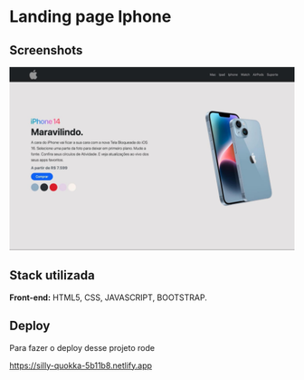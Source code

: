 # Landing page Iphone



## Screenshots

![App Screenshot](/images/screenshot.jpg)


## Stack utilizada

**Front-end:** HTML5, CSS, JAVASCRIPT, BOOTSTRAP.


## Deploy

Para fazer o deploy desse projeto rode

https://silly-quokka-5b11b8.netlify.app
